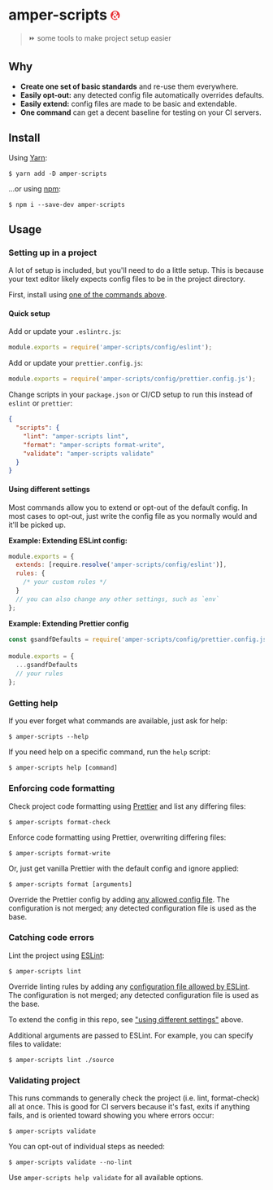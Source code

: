 # amper-scripts ![](.repo/gsandf-small.png)

> ⏩ some tools to make project setup easier

## Why

- **Create one set of basic standards** and re-use them everywhere.
- **Easily opt-out:** any detected config file automatically overrides defaults.
- **Easily extend:** config files are made to be basic and extendable.
- **One command** can get a decent baseline for testing on your CI servers.

## Install

Using [Yarn](https://yarnpkg.com/):

```shell
$ yarn add -D amper-scripts
```

…or using [npm](https://www.npmjs.com/):

```shell
$ npm i --save-dev amper-scripts
```

## Usage

### Setting up in a project

A lot of setup is included, but you'll need to do a little setup. This is
because your text editor likely expects config files to be in the project
directory.

First, install using [one of the commands above](#Install).

#### Quick setup

Add or update your `.eslintrc.js`:

```js
module.exports = require('amper-scripts/config/eslint');
```

Add or update your `prettier.config.js`:

```js
module.exports = require('amper-scripts/config/prettier.config.js');
```

Change scripts in your `package.json` or CI/CD setup to run this instead of
`eslint` or `prettier`:

```json
{
  "scripts": {
    "lint": "amper-scripts lint",
    "format": "amper-scripts format-write",
    "validate": "amper-scripts validate"
  }
}
```

#### Using different settings

Most commands allow you to extend or opt-out of the default config. In most
cases to opt-out, just write the config file as you normally would and it'll be
picked up.

**Example: Extending ESLint config:**

```js
module.exports = {
  extends: [require.resolve('amper-scripts/config/eslint')],
  rules: {
    /* your custom rules */
  }
  // you can also change any other settings, such as `env`
};
```

**Example: Extending Prettier config**

```js
const gsandfDefaults = require('amper-scripts/config/prettier.config.js');

module.exports = {
  ...gsandfDefaults
  // your rules
};
```

### Getting help

If you ever forget what commands are available, just ask for help:

```shell
$ amper-scripts --help
```

If you need help on a specific command, run the `help` script:

```shell
$ amper-scripts help [command]
```

### Enforcing code formatting

Check project code formatting using [Prettier](https://prettier.io/) and list
any differing files:

```shell
$ amper-scripts format-check
```

Enforce code formatting using Prettier, overwriting differing files:

```shell
$ amper-scripts format-write
```

Or, just get vanilla Prettier with the default config and ignore applied:

```shell
$ amper-scripts format [arguments]
```

Override the Prettier config by adding [any allowed config
file](https://prettier.io/docs/en/configuration.html). The configuration is not
merged; any detected configuration file is used as the base.

### Catching code errors

Lint the project using [ESLint](https://eslint.org/):

```shell
$ amper-scripts lint
```

Override linting rules by adding any [configuration file allowed by
ESLint](https://eslint.org/docs/user-guide/configuring#configuration-file-formats).
The configuration is not merged; any detected configuration file is used as the
base.

To extend the config in this repo, see ["using different
settings"](#Using-different-settings) above.

Additional arguments are passed to ESLint. For example, you can specify files to
validate:

```shell
$ amper-scripts lint ./source
```

### Validating project

This runs commands to generally check the project (i.e. lint, format-check) all
at once. This is good for CI servers because it's fast, exits if anything fails,
and is oriented toward showing you where errors occur:

```shell
$ amper-scripts validate
```

You can opt-out of individual steps as needed:

```shell
$ amper-scripts validate --no-lint
```

Use `amper-scripts help validate` for all available options.
